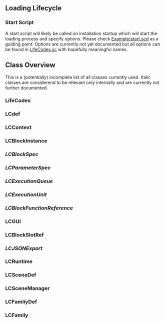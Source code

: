 
## Loading Lifecycle

### Start Script
A start script will likely be called on installation startup which will start the loading process and specify options. Please check [Example/start.scd](Example/start.scd) as a guiding point. Options are currently not yet documented but all options can be found in [LifeCodes.sc](LifeCodes.sc) with hopefully meaningful names.


## Class Overview
This is a (potentially) incomplete list of all classes currently used. Italic classes are considerend to be relevant only internally and are currently not further documented.

### LifeCodes
### LCdef
### LCContext
### LCBlockInstance
### *LCBlockSpec*
### *LCParameterSpec*
### *LCExecutionQueue*
### *LCExecutionUnit*
### *LCBlockFunctionReference*
### LCGUI
### LCBlockSlotRef
### *LCJSONExport*
### LCRuntime
### LCSceneDef
### LCSceneManager
### LCFamliyDef
### LCFamily